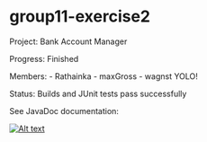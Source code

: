# group11-exercise2

Project: Bank Account Manager

Progress: Finished

Members: - Rathainka
		 - maxGross
		 - wagnst YOLO!

Status: Builds and JUnit tests pass successfully

See JavaDoc documentation:

[![Alt text](http://www.konakart.com/wp-content/uploads/2014/11/javadoc.png "JavaDoc")](http://wagnst.github.io/TPE/exercise2/)